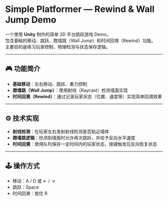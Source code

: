 # Simple Platformer — Rewind & Wall Jump Demo

一个使用 **Unity** 制作的简单 2D 平台跳跃游戏 Demo。  
包含基础的移动、跳跃、蹬墙跳（Wall Jump）和时间回溯（Rewind）功能。  
主要目的是练习玩家控制、物理检测与状态保存逻辑。

---

## 🎮 功能简介
- **基础移动**：左右移动、跳跃、重力控制  
- **蹬墙跳（Wall Jump）**：使用射线（Raycast）检测墙面实现  
- **时间回溯（Rewind）**：通过记录玩家状态（位置、速度等）实现简单回溯效果  

---

## ⚙️ 技术实现
- **射线检测**：在玩家左右发射射线检测是否贴近墙体  
- **蹬墙跳逻辑**：检测到墙面时允许再次跳跃，并给予反向水平速度  
- **时间回溯**：使用队列保存一定时间内的玩家状态，按键触发后反向恢复状态  

---

## 🕹️ 操作方式
- 移动：A / D 或 ← / →  
- 跳跃：Space  
- 时间回溯：按住 R  
